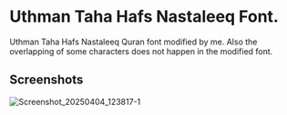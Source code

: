 # Uthman Taha Hafs Nastaleeq Font.
Uthman Taha Hafs Nastaleeq Quran font modified by me. Also the overlapping of some characters does not happen in the modified font.
## Screenshots

![Screenshot_20250404_123817-1](https://github.com/user-attachments/assets/37f83964-e80d-44a9-bdd9-f4082badb451)
